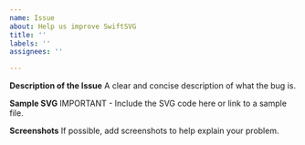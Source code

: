```yaml
---
name: Issue
about: Help us improve SwiftSVG
title: ''
labels: ''
assignees: ''

---
```


**Description of the Issue**
A clear and concise description of what the bug is.

**Sample SVG**
IMPORTANT  - Include the SVG code here or link to a sample file.

**Screenshots**
If possible, add screenshots to help explain your problem.
